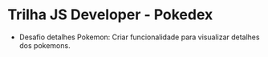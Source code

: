 # Trilha JS Developer - Pokedex

* Desafio detalhes Pokemon: Criar funcionalidade para visualizar detalhes dos pokemons.
